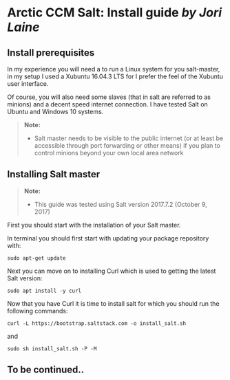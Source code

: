 **Arctic CCM Salt: Install guide** *by Jori Laine*
===================

## Install prerequisites

In my experience you will need a to run a Linux system for you salt-master, in my setup I used a Xubuntu 16.04.3 LTS for I prefer the feel of the Xubuntu user interface.

Of course, you will also need some slaves (that in salt are referred to as minions) and a decent speed internet connection.  I have tested Salt on Ubuntu and Windows 10 systems.
> **Note:**
> - Salt master needs to be visible to the public internet (or at least be accessible through port forwarding or other means) if you plan to control minions beyond your own local area network

## Installing Salt master

> **Note:**
> - This guide was tested using Salt version 2017.7.2 (October 9, 2017)

First you should start with the installation of your Salt master.

In terminal you should first start with updating your package repository with:

`sudo apt-get update`

Next you can move on to installing Curl which is used to getting the latest Salt version:

`sudo apt install -y curl`

Now that you have Curl it is time to install salt for which you should run the following commands:

`curl -L https://bootstrap.saltstack.com -o install_salt.sh`

and

`sudo sh install_salt.sh -P -M`

## **To be continued..**
